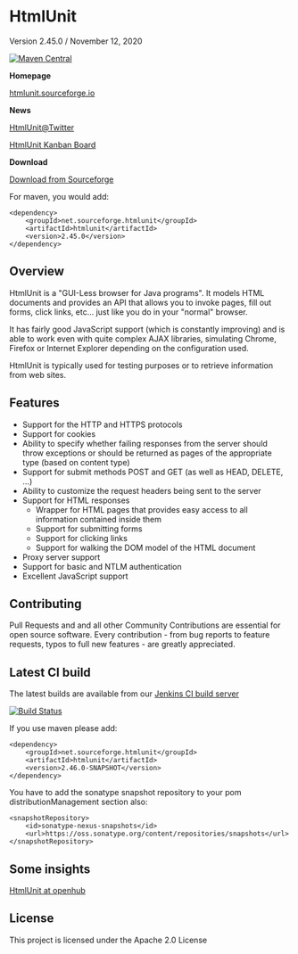 # HtmlUnit

Version 2.45.0 / November 12, 2020

[![Maven Central](https://maven-badges.herokuapp.com/maven-central/net.sourceforge.htmlunit/htmlunit/badge.svg)](https://maven-badges.herokuapp.com/maven-central/net.sourceforge.htmlunit/htmlunit)

**Homepage**

[htmlunit.sourceforge.io][4]

**News**

[HtmlUnit@Twitter][3]

[HtmlUnit Kanban Board][6]

**Download**

[Download from Sourceforge][1]

For maven, you would add:

    <dependency>
        <groupId>net.sourceforge.htmlunit</groupId>
        <artifactId>htmlunit</artifactId>
        <version>2.45.0</version>
    </dependency>

Overview
--------
HtmlUnit is a "GUI-Less browser for Java programs". It models HTML documents and provides an API that allows you to invoke pages, fill out forms, click links, etc... just like you do in your "normal" browser.

It has fairly good JavaScript support (which is constantly improving) and is able to work even with quite complex AJAX libraries, simulating Chrome, Firefox or Internet Explorer depending on the configuration used.

HtmlUnit is typically used for testing purposes or to retrieve information from web sites.

Features
--------
* Support for the HTTP and HTTPS protocols
* Support for cookies
* Ability to specify whether failing responses from the server should throw exceptions or should be returned as pages of the appropriate type (based on content type)
* Support for submit methods POST and GET (as well as HEAD, DELETE, ...)
* Ability to customize the request headers being sent to the server
* Support for HTML responses
  * Wrapper for HTML pages that provides easy access to all information contained inside them
  * Support for submitting forms
  * Support for clicking links
  * Support for walking the DOM model of the HTML document
* Proxy server support
* Support for basic and NTLM authentication
* Excellent JavaScript support


Contributing
--------
Pull Requests and and all other Community Contributions are essential for open source software.
Every contribution - from bug reports to feature requests, typos to full new features - are greatly appreciated.

Latest CI build
--------
The latest builds are available from our
[Jenkins CI build server][2]

[![Build Status](https://jenkins.wetator.org/buildStatus/icon?job=HtmlUnit+-+Headless)](https://jenkins.wetator.org/job/HtmlUnit%20-%20Headless/)

If you use maven please add:

    <dependency>
        <groupId>net.sourceforge.htmlunit</groupId>
        <artifactId>htmlunit</artifactId>
        <version>2.46.0-SNAPSHOT</version>
    </dependency>

You have to add the sonatype snapshot repository to your pom distributionManagement section also:

    <snapshotRepository>
        <id>sonatype-nexus-snapshots</id>
        <url>https://oss.sonatype.org/content/repositories/snapshots</url>
    </snapshotRepository>

Some insights
--------
[HtmlUnit at openhub][5]

License
--------

This project is licensed under the Apache 2.0 License


[1]: https://sourceforge.net/projects/htmlunit/files/htmlunit/2.45.0/ "HtmlUnit on sourceforge"
[2]: https://jenkins.wetator.org/job/HtmlUnit%20-%20Headless/ "HtmlUnit CI"
[3]: https://twitter.com/HtmlUnit "https://twitter.com/HtmlUnit"
[4]: https://htmlunit.sourceforge.io/ "https://htmlunit.sourceforge.io/"
[5]: https://www.openhub.net/p/HtmlUnit "https://www.openhub.net/p/HtmlUnit"
[6]: https://github.com/HtmlUnit/htmlunit/projects/1 "https://github.com/HtmlUnit/htmlunit/projects/1"
